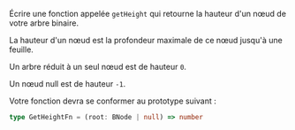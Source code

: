 Écrire une fonction appelée `getHeight` qui retourne la hauteur d'un nœud de votre arbre binaire.

La hauteur d'un nœud est la profondeur maximale de ce nœud jusqu'à une feuille.

Un arbre réduit à un seul nœud est de hauteur `0`.

Un nœud null est de hauteur `-1`.

Votre fonction devra se conformer au prototype suivant :

```typescript
type GetHeightFn = (root: BNode | null) => number
```